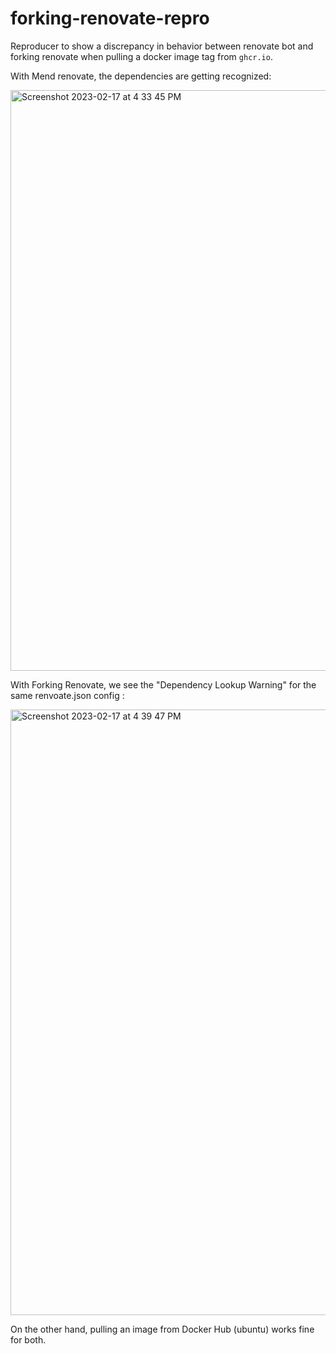 # forking-renovate-repro

Reproducer to show a discrepancy in behavior between renovate bot and forking renovate 
when pulling a docker image tag from `ghcr.io`. 

With Mend renovate, the dependencies are getting recognized:

<img width="929" alt="Screenshot 2023-02-17 at 4 33 45 PM" src="https://user-images.githubusercontent.com/66699525/219798201-f7bb5ea9-5989-4d94-ba41-47687624ea2a.png">

With Forking Renovate,  we see the "Dependency Lookup Warning" for the same renvoate.json config :

<img width="969" alt="Screenshot 2023-02-17 at 4 39 47 PM" src="https://user-images.githubusercontent.com/66699525/219798952-02ab87f0-5f68-4189-8489-38d515478d9f.png">

On the other hand, pulling an image from Docker Hub (ubuntu) works fine for both.
